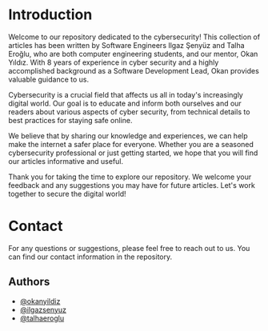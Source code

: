 # Introduction

Welcome to our repository dedicated to the cybersecurity! This collection of articles has been written by Software Engineers Ilgaz Şenyüz and Talha Eroğlu, who are both computer engineering students, and our mentor, Okan Yıldız. With 8 years of experience in cyber security and a highly accomplished background as a Software Development Lead, Okan provides valuable guidance to us.

Cybersecurity is a crucial field that affects us all in today's increasingly digital world. Our goal is to educate and inform both ourselves and our readers about various aspects of cyber security, from technical details to best practices for staying safe online.

We believe that by sharing our knowledge and experiences, we can help make the internet a safer place for everyone. Whether you are a seasoned cybersecurity professional or just getting started, we hope that you will find our articles informative and useful.

Thank you for taking the time to explore our repository. We welcome your feedback and any suggestions you may have for future articles. Let's work together to secure the digital world!

# Contact
For any questions or suggestions, please feel free to reach out to us. You can find our contact information in the repository.
## Authors

- [@okanyildiz](https://www.linkedin.com/in/yildizokan/)
- [@ilgazsenyuz](https://www.linkedin.com/in/ilgazsenyuz/)
- [@talhaeroglu](https://www.linkedin.com/in/talha-eroglu/)

